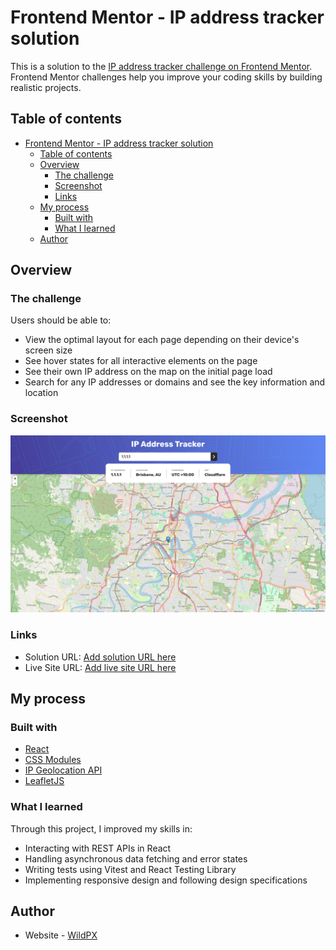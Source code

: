 # Frontend Mentor - IP address tracker solution

This is a solution to the [IP address tracker challenge on Frontend Mentor](https://www.frontendmentor.io/challenges/ip-address-tracker-I8-0yYAH0). Frontend Mentor challenges help you improve your coding skills by building realistic projects.

## Table of contents

- [Frontend Mentor - IP address tracker solution](#frontend-mentor---ip-address-tracker-solution)
  - [Table of contents](#table-of-contents)
  - [Overview](#overview)
    - [The challenge](#the-challenge)
    - [Screenshot](#screenshot)
    - [Links](#links)
  - [My process](#my-process)
    - [Built with](#built-with)
    - [What I learned](#what-i-learned)
  - [Author](#author)

## Overview

### The challenge

Users should be able to:

- View the optimal layout for each page depending on their device's screen size
- See hover states for all interactive elements on the page
- See their own IP address on the map on the initial page load
- Search for any IP addresses or domains and see the key information and location

### Screenshot

![Project Screenshot](./image.png)

### Links

- Solution URL: [Add solution URL here](https://github.com/WildPX/pract-ip-tracker)
- Live Site URL: [Add live site URL here](https://your-live-site-url.com)

## My process

### Built with

- [React](https://reactjs.org/)
- [CSS Modules](https://github.com/css-modules/css-modules)
- [IP Geolocation API](https://geo.ipify.org/)
- [LeafletJS](https://leafletjs.com/)

### What I learned

Through this project, I improved my skills in:

- Interacting with REST APIs in React
- Handling asynchronous data fetching and error states
- Writing tests using Vitest and React Testing Library
- Implementing responsive design and following design specifications

## Author

- Website - [WildPX](https://github.com/WildPX)

